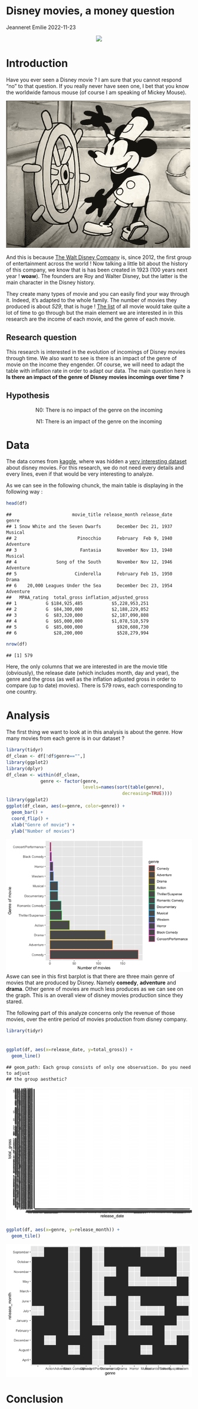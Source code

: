 Disney movies, a money question
================
Jeanneret Emilie
2022-11-23

<div align="center">

<img src="pexels-benjamin-suter-2362002.jpg" style="width:30.0%" />

<div align="left">

# Introduction

Have you ever seen a Disney movie ? I am sure that you cannot respond
“no” to that question. If you really never have seen one, I bet that you
know the worldwide famous mouse (of course I am speaking of Mickey
Mouse).

![](giphy.gif)

And this is because [The Walt Disney
Company](https://fr.wikipedia.org/wiki/The_Walt_Disney_Company) is,
since 2012, the first group of entertainment across the world ! Now
talking a little bit about the history of this company, we know that is
has been created in 1923 (100 years next year ! **woaw**). The founders
are Roy and Walter Disney, but the latter is the main character in the
Disney history.

They create many types of movie and you can easily find your way through
it. Indeed, it’s adapted to the whole family. The number of movies they
produced is about *529*, that is huge ! [The
list](https://www.imdb.com/list/ls033609554/) of all movie would take
quite a lot of time to go through but the main element we are interested
in in this research are the income of each movie, and the genre of each
movie.

## Research question

This research is interested in the evolution of incomings of Disney
movies through time. We also want to see is there is an impact of the
genre of movie on the income they engender. Of course, we will need to
adapt the table with inflation rate in order to adapt our data. The main
question here is **Is there an impact of the genre of Disney movies
incomings over time ?**

## Hypothesis

<div align="center">

N0: There is no impact of the genre on the incoming

<div align="center">

N1: There is an impact of the genre on the incoming

<div align="left">

# Data

The data comes from [kaggle](https://www.kaggle.com), where was hidden a
[very interesting
dataset](https://www.kaggle.com/datasets/prateekmaj21/disney-movies)
about disney movies. For this research, we do not need every details and
every lines, even if that would be very interesting to analyze.

As we can see in the following chunck, the main table is displaying in
the following way :

``` r
head(df)
```

    ##                       movie_title release_month release_date     genre
    ## 1 Snow White and the Seven Dwarfs      December Dec 21, 1937   Musical
    ## 2                       Pinocchio      February  Feb 9, 1940 Adventure
    ## 3                        Fantasia      November Nov 13, 1940   Musical
    ## 4               Song of the South      November Nov 12, 1946 Adventure
    ## 5                      Cinderella      February Feb 15, 1950     Drama
    ## 6    20,000 Leagues Under the Sea      December Dec 23, 1954 Adventure
    ##   MPAA_rating  total_gross inflation_adjusted_gross
    ## 1           G $184,925,485           $5,228,953,251
    ## 2           G  $84,300,000           $2,188,229,052
    ## 3           G  $83,320,000           $2,187,090,808
    ## 4           G  $65,000,000           $1,078,510,579
    ## 5           G  $85,000,000             $920,608,730
    ## 6              $28,200,000             $528,279,994

``` r
nrow(df)
```

    ## [1] 579

Here, the only columns that we are interested in are the movie title
(obviously), the release date (which includes month, day and year), the
genre and the gross (as well as the inflation adjusted gross in order to
compare (up to date) movies). There is 579 rows, each corresponding to
one country.

# Analysis

The first thing we want to look at in this analysis is about the genre.
How many movies from each genre is in our dataset ?

``` r
library(tidyr)
df_clean <- df[!df$genre=="",]
library(ggplot2)
library(dplyr)
df_clean <- within(df_clean, 
             genre <- factor(genre, 
                             levels=names(sort(table(genre), 
                                            decreasing=TRUE))))
library(ggplot2)
ggplot(df_clean, aes(x=genre, color=genre)) +
  geom_bar() +
  coord_flip() +
  xlab("Genre of movie") +
  ylab("Number of movies")
```

![](Datapractical_disney_files/figure-gfm/unnamed-chunk-3-1.png)<!-- -->
Aswe can see in this first barplot is that there are three main genre of
movies that are produced by Disney. Namely **comedy**, **adventure** and
**drama**. Other genre of movies are much less produces as we can see on
the graph. This is an overall view of disney movies production since
they stared.

The following part of this analyze concerns only the revenue of those
movies, over the entire period of movies production from disney company.

``` r
library(tidyr)


ggplot(df, aes(x=release_date, y=total_gross)) +
  geom_line()
```

    ## geom_path: Each group consists of only one observation. Do you need to adjust
    ## the group aesthetic?

![](Datapractical_disney_files/figure-gfm/unnamed-chunk-4-1.png)<!-- -->

``` r
ggplot(df, aes(x=genre, y=release_month)) +
  geom_tile()
```

![](Datapractical_disney_files/figure-gfm/unnamed-chunk-5-1.png)<!-- -->

# Conclusion
